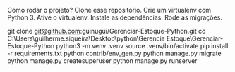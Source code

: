 
Como rodar o projeto?
    Clone esse repositório.
    Crie um virtualenv com Python 3.
    Ative o virtualenv.
    Instale as dependências.
    Rode as migrações.

git clone git@github.com:guinugui/Gerenciar-Estoque-Python.git
cd C:\Users\guilherme.siqueira\Desktop\python\Gerencia Estoque\Gerenciar-Estoque-Python
python3 -m venv .venv
source .venv/bin/activate
pip install -r requirements.txt
python contrib/env_gen.py
python manage.py migrate
python manage.py createsuperuser
python manage.py runserver